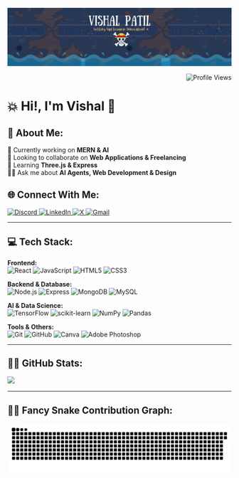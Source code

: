 <p align="center">
  <img src="https://github.com/Vishalpatil0111/bannerreadme/blob/main/onepbanner.gif" alt="Vishal Patil Banner"/>
</p>
<p align="right">
  <img src="https://komarev.com/ghpvc/?username=Vishalpatil0111&color=brightgreen" alt="Profile Views"/>
</p>

# 💥 Hi!, I'm Vishal 🚀  
## 💪 About Me:
💪 Currently working on **MERN & AI**  
🌊 Looking to collaborate on **Web Applications & Freelancing**  
🏰 Learning **Three.js & Express**  
🏴‍☠️ Ask me about **AI Agents, Web Development & Design**  

## 🌐 Connect With Me:
<p align="start">
  <a href="https://discord.gg/vishalpatil3344">
    <img src="https://img.icons8.com/ios-filled/50/5865F2/discord.png" alt="Discord" width="40"/>
  </a>
  <a href="https://linkedin.com/in/vishalpatil0111">
    <img src="https://img.icons8.com/ios-filled/50/0A66C2/linkedin.png" alt="LinkedIn" width="40"/>
  </a>
  <a href="https://x.com/ivishalpatil01">
    <img src="https://img.icons8.com/ios-filled/50/000000/twitterx.png" alt="X" width="40"/>
  </a>
  <a href="mailto:vishall.patil0111@gmail.com">
    <img src="https://img.icons8.com/ios-filled/50/D14836/gmail.png" alt="Gmail" width="40"/>
  </a>
</p>


---

## 💻 Tech Stack:
**Frontend:**  
![React](https://img.shields.io/badge/React-20232a?style=for-the-badge&logo=react&logoColor=61DAFB) ![JavaScript](https://img.shields.io/badge/JavaScript-F7DF1E?style=for-the-badge&logo=javascript&logoColor=black) ![HTML5](https://img.shields.io/badge/HTML5-E34F26?style=for-the-badge&logo=html5&logoColor=white) ![CSS3](https://img.shields.io/badge/CSS3-1572B6?style=for-the-badge&logo=css3&logoColor=white)  

**Backend & Database:**  
![Node.js](https://img.shields.io/badge/Node.js-339933?style=for-the-badge&logo=node.js&logoColor=white) ![Express](https://img.shields.io/badge/Express.js-000000?style=for-the-badge&logo=express&logoColor=white) ![MongoDB](https://img.shields.io/badge/MongoDB-47A248?style=for-the-badge&logo=mongodb&logoColor=white) ![MySQL](https://img.shields.io/badge/MySQL-4479A1?style=for-the-badge&logo=mysql&logoColor=white)

**AI & Data Science:**  
![TensorFlow](https://img.shields.io/badge/TensorFlow-FF6F00?style=for-the-badge&logo=tensorflow&logoColor=white) ![scikit-learn](https://img.shields.io/badge/scikit--learn-F7931E?style=for-the-badge&logo=scikit-learn&logoColor=white) ![NumPy](https://img.shields.io/badge/NumPy-013243?style=for-the-badge&logo=numpy&logoColor=white) ![Pandas](https://img.shields.io/badge/Pandas-150458?style=for-the-badge&logo=pandas&logoColor=white)  

**Tools & Others:**  
![Git](https://img.shields.io/badge/Git-F05033?style=for-the-badge&logo=git&logoColor=white) ![GitHub](https://img.shields.io/badge/GitHub-181717?style=for-the-badge&logo=github&logoColor=white) ![Canva](https://img.shields.io/badge/Canva-00C4CC?style=for-the-badge&logo=canva&logoColor=white) ![Adobe Photoshop](https://img.shields.io/badge/Photoshop-31A8FF?style=for-the-badge&logo=adobe-photoshop&logoColor=white)  

---

## 🏴‍☠️ GitHub Stats: 
![](https://github-readme-stats.vercel.app/api/top-langs/?username=Vishalpatil0111&theme=dark&hide_border=true&include_all_commits=false&count_private=true&layout=compact)  

---
## 🏴‍☠️ Fancy Snake Contribution Graph:
![Snake animation](https://raw.githubusercontent.com/Vishalpatil0111/bannerreadme/output/github-contribution-grid-snake.svg)


